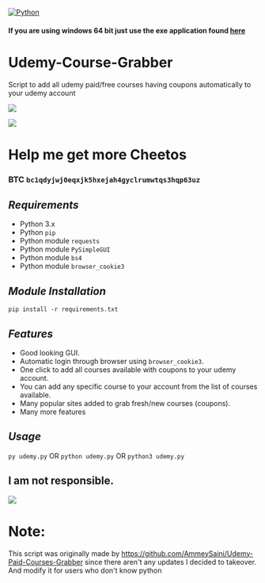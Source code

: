 [![Python](https://forthebadge.com/images/badges/made-with-python.svg)](https://www.python.org/)

#### If you are using windows 64 bit just use the exe application found [here](https://github.com/techtanic/Udemy-Course-Grabber/releases)

# Udemy-Course-Grabber
Script to add all udemy paid/free courses having coupons automatically to your udemy account

![](https://cdn.discordapp.com/attachments/758388245591228437/791362267421737040/image.png)

![](https://cdn.discordapp.com/attachments/758388245591228437/791361656138891294/Screenshot_2020-12-23_204114.png)


# Help me get more Cheetos
### BTC `bc1qdyjwj0eqxjk5hxejah4gyclrumwtqs3hqp63uz` 

## ***Requirements***

- Python 3.x
- Python `pip`
- Python module `requests`
- Python module `PySimpleGUI`
- Python module `bs4`
- Python module `browser_cookie3`

## ***Module Installation***

	pip install -r requirements.txt

## ***Features***

- Good looking GUI.
- Automatic login through browser using `browser_cookie3`.
- One click to add all courses available with coupons to your udemy account.
- You can add any specific course to your account from the list of courses available.
- Many popular sites added to grab fresh/new courses (coupons).
- Many more features

## ***Usage***
`py udemy.py` 
OR
`python udemy.py`
OR
`python3 udemy.py`

## I am not responsible.
![](https://cdn.discordapp.com/attachments/749247352073617518/785906195767754753/unknown.png)

# Note: 
This script was originally made by https://github.com/AmmeySaini/Udemy-Paid-Courses-Grabber since there aren't any updates I decided to takeover.
And modify it for users who don't know python
